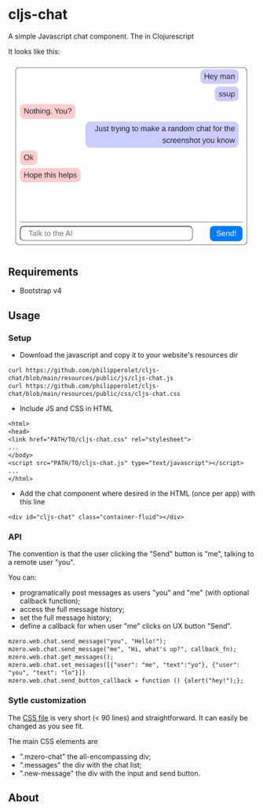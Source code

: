 # cljs-chat

A simple Javascript chat component. The in Clojurescript

It looks like this:

![Image of the chat component](resources/screenshot.png)

## Requirements
- Bootstrap v4

## Usage
### Setup
- Download the javascript and copy it to your website's resources dir
```
curl https://github.com/philipperolet/cljs-chat/blob/main/resources/public/js/cljs-chat.js
curl https://github.com/philipperolet/cljs-chat/blob/main/resources/public/css/cljs-chat.css
```

- Include JS and CSS in HTML
```
<html>
<head>
<link href="PATH/TO/cljs-chat.css" rel="stylesheet">
...
</body>
<script src="PATH/TO/cljs-chat.js" type="text/javascript"></script>
...
</html>
```

- Add the chat component where desired in the HTML (once per app) with this line
```
<div id="cljs-chat" class="container-fluid"></div>
```
### API
The convention is that the user clicking the "Send" button is "me", talking to a remote user "you".

You can: 
- programatically post messages as users "you" and "me" (with optional callback function);
- access the full message history;
- set the full message history;
- define a callback for when user "me" clicks on UX button "Send".

```
mzero.web.chat.send_message("you", "Hello!");
mzero.web.chat.send_message("me", "Hi, what's up?", callback_fn);
mzero.web.chat.get_messages();
mzero.web.chat.set_messages([{"user": "me", "text":"yo"}, {"user": "you", "text": "lo"}])
mzero.web.chat.send_button_callback = function () {alert("hey!");};
```

### Sytle customization
The [CSS file](resources/public/css/cljs-chat.css) is very short (< 90 lines) and straightforward. It can easily be changed as you see fit.

The main CSS elements are
- ".mzero-chat" the all-encompassing div;
- ".messages" the div with the chat list;
- ".new-message" the div with the input and send button.

## About
